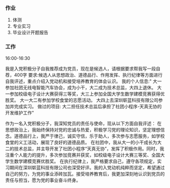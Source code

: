 ### 作业
1. 体测
2. 专业实习
3. 毕业设计开题报告

### 工作






16:00-16:30



我是入党积极分子自我推荐成为党员，现在是候选人，请根据要求帮我写一段自荐，400字
要求:候选人从思想政治、道德品行、作用发挥、执行纪律等方面进行自我评述，重点介绍入党动机和接受培养教育的体会认识。
我的个人信息:"
大一参加社团无线电智能汽车协会，成为小干，大二成为技术总监，大四上退休。
大一参加校级电子设计大赛获得三等奖，大三上参加全国大学生数学建模竞赛获得优胜奖。
大一大二有参加学校食堂的志愿活动。
大四上去深圳崭蓝科技有限公司参加并完成实习。
做过的项目:
大二担任技术总监后承担了社团小程序-天真无协的开发维护工作"



作为一名入党积极分子，我深知党员的责任与使命，现从以下方面自我评述：
在思想政治上，我始终保持对党的忠诚与热爱，积极学习党的理论知识，坚定理想信念。道德品行上，我严于律己，诚实守信，乐于助人，多次参与志愿服务，如学校食堂的义工活动，展现了良好的道德品质。
在社团中，我从大一的小干成长为大二的技术总监，并主导开发了社团小程序“天真无协”，发挥了积极作用。同时，我注重个人能力的提升，多次参加竞赛并获奖，如校级电子设计大赛三等奖、全国大学生数学建模竞赛优胜奖。
在执行纪律上，我严格要求自己，遵守各项规定，实习期间在深圳崭蓝科技有限公司也深受好评。我的入党动机纯粹而坚定，希望通过自己的努力，为党的事业添砖加瓦。接受培养教育后，我更加深刻地认识到党员的责任与担当，愿为党的事业奋斗终身。




